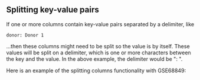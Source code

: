 ## Splitting key-value pairs

If one or more columns contain key-value pairs separated by a delimiter, like

`donor: Donor 1`

...then these columns might need to be split so the value is by itself. These values will be split on a delimiter, which is one or more characters between the key and the value. In the above example, the delimiter would be ":&nbsp;".

Here is an example of the splitting columns functionality with GSE68849:

